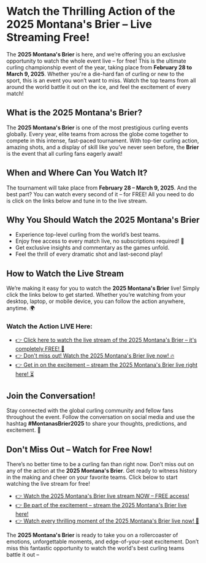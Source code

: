 # Watch the Thrilling Action of the 2025 Montana's Brier – Live Streaming Free!

The **2025 Montana's Brier** is here, and we’re offering you an exclusive opportunity to watch the whole event live – for free! This is the ultimate curling championship event of the year, taking place from **February 28 to March 9, 2025**. Whether you're a die-hard fan of curling or new to the sport, this is an event you won’t want to miss. Watch the top teams from all around the world battle it out on the ice, and feel the excitement of every match!

## What is the 2025 Montana's Brier?

The **2025 Montana's Brier** is one of the most prestigious curling events globally. Every year, elite teams from across the globe come together to compete in this intense, fast-paced tournament. With top-tier curling action, amazing shots, and a display of skill like you’ve never seen before, the **Brier** is the event that all curling fans eagerly await!

## When and Where Can You Watch It?

The tournament will take place from **February 28 – March 9, 2025**. And the best part? You can watch every second of it – for FREE! All you need to do is click on the links below and tune in to the live stream.

## Why You Should Watch the 2025 Montana's Brier

- Experience top-level curling from the world’s best teams.
- Enjoy free access to every match live, no subscriptions required! 🎉
- Get exclusive insights and commentary as the games unfold.
- Feel the thrill of every dramatic shot and last-second play!

## How to Watch the Live Stream

We’re making it easy for you to watch the **2025 Montana's Brier** live! Simply click the links below to get started. Whether you’re watching from your desktop, laptop, or mobile device, you can follow the action anywhere, anytime. 🌍

### Watch the Action LIVE Here:

- [👉 Click here to watch the live stream of the 2025 Montana's Brier – it's completely FREE! 🥌](https://tinyurl.com/livestreamfreeo?st=2025montanasbrier&si=gh)
- [👉 Don't miss out! Watch the 2025 Montana's Brier live now! 🔥](https://tinyurl.com/livestreamfreeo?st=2025montanasbrier&si=gh)
- [👉 Get in on the excitement – stream the 2025 Montana's Brier live right here! ⏳](https://tinyurl.com/livestreamfreeo?st=2025montanasbrier&si=gh)

## Join the Conversation!

Stay connected with the global curling community and fellow fans throughout the event. Follow the conversation on social media and use the hashtag **#MontanasBrier2025** to share your thoughts, predictions, and excitement. 🎯

## Don't Miss Out – Watch for Free Now!

There’s no better time to be a curling fan than right now. Don’t miss out on any of the action at the **2025 Montana's Brier**. Get ready to witness history in the making and cheer on your favorite teams. Click below to start watching the live stream for free!

- [👉 Watch the 2025 Montana's Brier live stream NOW – FREE access!](https://tinyurl.com/livestreamfreeo?st=2025montanasbrier&si=gh)
- [👉 Be part of the excitement – stream the 2025 Montana's Brier live here!](https://tinyurl.com/livestreamfreeo?st=2025montanasbrier&si=gh)
- [👉 Watch every thrilling moment of the 2025 Montana's Brier live now! 🥌](https://tinyurl.com/livestreamfreeo?st=2025montanasbrier&si=gh)

The **2025 Montana's Brier** is ready to take you on a rollercoaster of emotions, unforgettable moments, and edge-of-your-seat excitement. Don’t miss this fantastic opportunity to watch the world's best curling teams battle it out –
